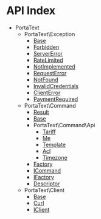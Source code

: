 API Index
=========

* PortaText
    * PortaText\Exception
        * [Base](PortaText-Exception-Base.md)
        * [Forbidden](PortaText-Exception-Forbidden.md)
        * [ServerError](PortaText-Exception-ServerError.md)
        * [RateLimited](PortaText-Exception-RateLimited.md)
        * [NotImplemented](PortaText-Exception-NotImplemented.md)
        * [RequestError](PortaText-Exception-RequestError.md)
        * [NotFound](PortaText-Exception-NotFound.md)
        * [InvalidCredentials](PortaText-Exception-InvalidCredentials.md)
        * [ClientError](PortaText-Exception-ClientError.md)
        * [PaymentRequired](PortaText-Exception-PaymentRequired.md)
    * PortaText\Command
        * [Result](PortaText-Command-Result.md)
        * [Base](PortaText-Command-Base.md)
        * PortaText\Command\Api
            * [Tariff](PortaText-Command-Api-Tariff.md)
            * [Me](PortaText-Command-Api-Me.md)
            * [Template](PortaText-Command-Api-Template.md)
            * [Acl](PortaText-Command-Api-Acl.md)
            * [Timezone](PortaText-Command-Api-Timezone.md)
        * [Factory](PortaText-Command-Factory.md)
        * [ICommand](PortaText-Command-ICommand.md)
        * [IFactory](PortaText-Command-IFactory.md)
        * [Descriptor](PortaText-Command-Descriptor.md)
    * PortaText\Client
        * [Base](PortaText-Client-Base.md)
        * [Curl](PortaText-Client-Curl.md)
        * [IClient](PortaText-Client-IClient.md)

